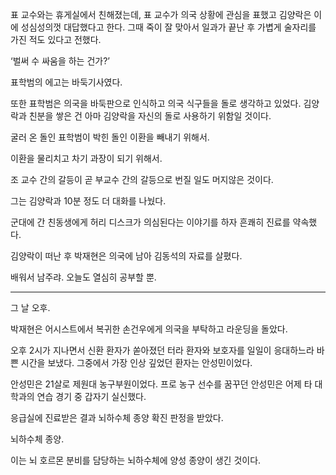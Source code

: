 표 교수와는 휴게실에서 친해졌는데, 표 교수가 의국 상황에 관심을 표했고 김양락은 이에 성심성의껏 대답했다고 한다. 그때 죽이 잘 맞아서 일과가 끝난 후 가볍게 술자리를 가진 적도 있다고 전했다.

‘벌써 수 싸움을 하는 건가?’

표학범의 에고는 바둑기사였다.

또한 표학범은 의국을 바둑판으로 인식하고 의국 식구들을 돌로 생각하고 있었다. 김양락과 친분을 쌓은 건 아마 김양락을 자신의 돌로 사용하기 위함일 것이다.

굴러 온 돌인 표학범이 박힌 돌인 이환을 빼내기 위해서.

이환을 물리치고 차기 과장이 되기 위해서.

조 교수 간의 갈등이 곧 부교수 간의 갈등으로 번질 일도 머지않은 것이다.

그는 김양락과 10분 정도 더 대화를 나눴다.

군대에 간 친동생에게 허리 디스크가 의심된다는 이야기를 하자 흔쾌히 진료를 약속했다.

김양락이 떠난 후 박재현은 의국에 남아 김동석의 자료를 살폈다.

배워서 남주랴. 오늘도 열심히 공부할 뿐.

* * *

그 날 오후.

박재현은 어시스트에서 복귀한 손건우에게 의국을 부탁하고 라운딩을 돌았다.

오후 2시가 지나면서 신환 환자가 쏟아졌던 터라 환자와 보호자를 일일이 응대하느라 바쁜 시간을 보냈다. 그중에서 가장 인상 깊었던 환자는 안성민이었다.

안성민은 21살로 제원대 농구부원이었다. 프로 농구 선수를 꿈꾸던 안성민은 어제 타 대학과의 연습 경기 중 갑자기 실신했다.

응급실에 진료받은 결과 뇌하수체 종양 확진 판정을 받았다.

뇌하수체 종양.

이는 뇌 호르몬 분비를 담당하는 뇌하수체에 양성 종양이 생긴 것이다.